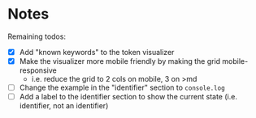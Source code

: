 # Notes

Remaining todos:

- [x] Add "known keywords" to the token visualizer
- [x] Make the visualizer more mobile friendly by making the grid mobile-responsive
  - i.e. reduce the grid to 2 cols on mobile, 3 on >md
- [ ] Change the example in the "identifier" section to `console.log`
- [ ] Add a label to the identifier section to show the current state (i.e. identifier, not an identifier)